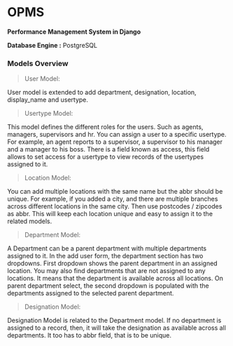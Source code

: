 # OPMS
**Performance Management System in Django**

**Database Engine :** PostgreSQL

### Models Overview
> User Model:

User model is extended to add department, designation, location, display_name and usertype.


> Usertype Model:

This model defines the different roles for the users. Such as agents, managers, supervisors and hr. You can assign a user to a specific usertype. For example, an agent reports to a supervisor, a supervisor to his manager and a manager to his boss. There is a field known as access, this field allows to set access for a usertype to view records of the usertypes assigned to it. 


> Location Model:

You can add multiple locations with the same name but the abbr should be unique. For example, if you added a city, and there are multiple branches across different locations in the same city. Then use postcodes / zipcodes as abbr. This will keep each location unique and easy to assign it to the related models. 


> Department Model:

A Department can be a parent department with multiple departments assigned to it. In the add user form, the department section has two dropdowns. First dropdown shows the parent department in an assigned location. You may also find departments that are not assigned to any locations. It means that the department is available across all locations. On parent department select, the second dropdown is populated with the departments assigned to the selected parent department.


> Designation Model:

Designation Model is related to the Department model. If no department is assigned to a record, then, it will take the designation as available across all departments. It too has to abbr field, that is to be unique.


